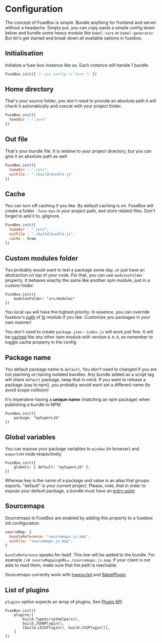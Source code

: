 # Configuration

The concept of FuseBox is simple. Bundle anything for frontend and server without a headache. Simply put, you can copy paste a simple config down below and bundle some heavy module like `babel-core` or `babel-generator`. But let's get started and break down all available options in fusebox.

## Initialisation

Initialize a fuse-box instance like so. Each instance will handle 1 bundle.
```js
FuseBox.init({ /* you config is here */ })
```

## Home directory

That's your source folder, you don't need to provide an absolute path it will check it automatically and concat with your project folder.

```js
FuseBox.init({ 
  homeDir : "./src"
})
```

## Out file

That's your bundle file. It is relative to your project directory, but you can give it an absolute path as well

```js
FuseBox.init({ 
  homeDir : "./src",
  outFile : "./build/bundle.js"
})
```

## Cache

You can turn off caching if you like. By default caching is on. FuseBox will create a folder `.fuse-box` in your project path, and store related files. Don't forget to add it to .gitgnore.

```js
FuseBox.init({ 
  homeDir : "./src",
  outFile : "./build/bundle.js",
  cache : true
})
```

## Custom modules folder

You probably would want to test a package some day, or just have an abstraction on top of your code. For that, you can use `modulesFolder` property. It behaves exactly the same like another npm module, just in a custom folder. 

```
FuseBox.init({
    modulesFolder: "src/modules"
})
```

You local `npm` will have the highest priority. In essence, you can override fusebox's [path](https://github.com/fuse-box/fuse-box/blob/master/assets/libs/path/index.js) of [fs](https://github.com/fuse-box/fuse-box/blob/master/assets/libs/fs/index.js) module if you like. Customize you packages in your own manner!

You don't need to create `package.json` - `index.js` will work just fine. It will be [cached](#cache) like any other npm module with version `0.0.0`, so remember to toggle cache property in the config


## Package name
You default package name is `default`, You don't need to changed if you are not planning on having isolated bundles. 
Any bundle added as a script tag will share `default` package, keep that in mind. If you want to release a package (say to npm), you probably would want set a different name (to avoid scope collision)

It's imperative having a __unique name__ (matching an npm package) when publishing a bundle to NPM.


```
FuseBox.init({
    package: "mySuperLib"
})
```

## Global variables

You can expose your package variables to `window` (in browser) and `exports`in node respectively. 

```
FuseBox.init({
    globals: { default: "mySuperLib" },
})
```

Whereas key is the name of a package and value is an alias that groups exports. "default" is your current project. Please, note, that in order to expose your default package, a bundle must have an [entry point](#entry-point)

## Sourcemaps

Sourcemaps in FuseBox are enabled by adding this property to a fusebox init configuration

```js
sourceMap: {
  bundleReference: "sourcemaps.js.map",
  outFile: "sourcemaps.js.map",
}
```
`bundleReference` speaks for itself. This line will be added to the bundle. For example `//# sourceMappingURL=./sourcemaps.js.map`. If your client is not able to read them, make sure that the path is reachable. 

Sourcemaps currently work with [typescript](#typescript) and [BabelPlugin](#babel-plugin)

## List of plugins

`plugins` option expects an array of plugins, See [Plugin API](#plugin-api)
```
FuseBox.init({
    plugins:[
        build.TypeScriptHelpers(),
        build.JSONPlugin(),
        [build.LESSPlugin(), build.CSSPlugin()],
    ]
})
```




